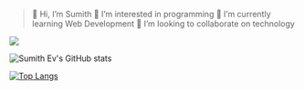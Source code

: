 > 👋 Hi, I’m Sumith 
> 👀 I’m interested in programming
>  🌱 I’m currently learning Web Development
> 💞️ I’m looking to collaborate on technology

![](https://komarev.com/ghpvc/?username=Sumithgithub123)



![Sumith Ev's GitHub stats](https://github-readme-stats.vercel.app/api?username=Sumithgithub123&show_icons=true&theme=tokyonight)



[![Top Langs](https://github-readme-stats.vercel.app/api/top-langs/?username=Sumithgithub123&layout=compact)](https://github.com/Sumithgithub123/github-readme-stats)



<!---
Sumithgithub123/Sumithgithub123 is a ✨ special ✨ repository because its `README.md` (this file) appears on your GitHub profile.
You can click the Preview link to take a look at your changes.
--->
